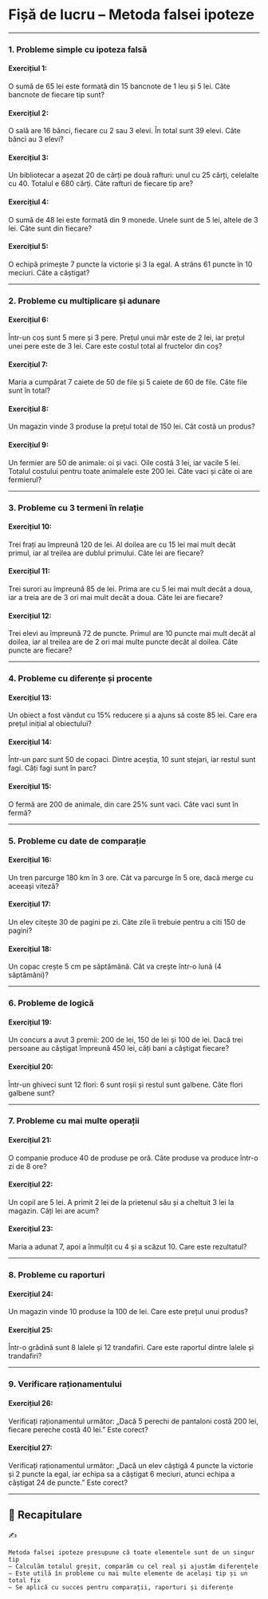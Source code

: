 # **Fișă de lucru – Metoda falsei ipoteze**

------

### **1. Probleme simple cu ipoteza falsă**

#### **Exercițiul 1:**

O sumă de 65 lei este formată din 15 bancnote de 1 leu și 5 lei. Câte bancnote de fiecare tip sunt?

#### **Exercițiul 2:**

O sală are 16 bănci, fiecare cu 2 sau 3 elevi. În total sunt 39 elevi. Câte bănci au 3 elevi?

#### **Exercițiul 3:**

Un bibliotecar a așezat 20 de cărți pe două rafturi: unul cu 25 cărți, celelalte cu 40. Totalul e 680 cărți. Câte rafturi de fiecare tip are?

#### **Exercițiul 4:**

O sumă de 48 lei este formată din 9 monede. Unele sunt de 5 lei, altele de 3 lei. Câte sunt din fiecare?

#### **Exercițiul 5:**

O echipă primește 7 puncte la victorie și 3 la egal. A strâns 61 puncte în 10 meciuri. Câte a câștigat?

------

### **2. Probleme cu multiplicare și adunare**

#### **Exercițiul 6:**

Într-un coș sunt 5 mere și 3 pere. Prețul unui măr este de 2 lei, iar prețul unei pere este de 3 lei. Care este costul total al fructelor din coș?

#### **Exercițiul 7:**

Maria a cumpărat 7 caiete de 50 de file și 5 caiete de 60 de file. Câte file sunt în total?

#### **Exercițiul 8:**

Un magazin vinde 3 produse la prețul total de 150 lei. Cât costă un produs?

#### **Exercițiul 9:**

Un fermier are 50 de animale: oi și vaci. Oile costă 3 lei, iar vacile 5 lei. Totalul costului pentru toate animalele este 200 lei. Câte vaci și câte oi are fermierul?

------

### **3. Probleme cu 3 termeni în relație**

#### **Exercițiul 10:**

Trei frați au împreună 120 de lei. Al doilea are cu 15 lei mai mult decât primul, iar al treilea are dublul primului. Câte lei are fiecare?

#### **Exercițiul 11:**

Trei surori au împreună 85 de lei. Prima are cu 5 lei mai mult decât a doua, iar a treia are de 3 ori mai mult decât a doua. Câte lei are fiecare?

#### **Exercițiul 12:**

Trei elevi au împreună 72 de puncte. Primul are 10 puncte mai mult decât al doilea, iar al treilea are de 2 ori mai multe puncte decât al doilea. Câte puncte are fiecare?

------

### **4. Probleme cu diferențe și procente**

#### **Exercițiul 13:**

Un obiect a fost vândut cu 15% reducere și a ajuns să coste 85 lei. Care era prețul inițial al obiectului?

#### **Exercițiul 14:**

Într-un parc sunt 50 de copaci. Dintre aceștia, 10 sunt stejari, iar restul sunt fagi. Câți fagi sunt în parc?

#### **Exercițiul 15:**

O fermă are 200 de animale, din care 25% sunt vaci. Câte vaci sunt în fermă?

------

### **5. Probleme cu date de comparație**

#### **Exercițiul 16:**

Un tren parcurge 180 km în 3 ore. Cât va parcurge în 5 ore, dacă merge cu aceeași viteză?

#### **Exercițiul 17:**

Un elev citește 30 de pagini pe zi. Câte zile îi trebuie pentru a citi 150 de pagini?

#### **Exercițiul 18:**

Un copac crește 5 cm pe săptămână. Cât va crește într-o lună (4 săptămâni)?

------

### **6. Probleme de logică**

#### **Exercițiul 19:**

Un concurs a avut 3 premii: 200 de lei, 150 de lei și 100 de lei. Dacă trei persoane au câștigat împreună 450 lei, câți bani a câștigat fiecare?

#### **Exercițiul 20:**

Într-un ghiveci sunt 12 flori: 6 sunt roșii și restul sunt galbene. Câte flori galbene sunt?

------

### **7. Probleme cu mai multe operații**

#### **Exercițiul 21:**

O companie produce 40 de produse pe oră. Câte produse va produce într-o zi de 8 ore?

#### **Exercițiul 22:**

Un copil are 5 lei. A primit 2 lei de la prietenul său și a cheltuit 3 lei la magazin. Câți lei are acum?

#### **Exercițiul 23:**

Maria a adunat 7, apoi a înmulțit cu 4 și a scăzut 10. Care este rezultatul?

------

### **8. Probleme cu raporturi**

#### **Exercițiul 24:**

Un magazin vinde 10 produse la 100 de lei. Care este prețul unui produs?

#### **Exercițiul 25:**

Într-o grădină sunt 8 lalele și 12 trandafiri. Care este raportul dintre lalele și trandafiri?

------

### **9. Verificare raționamentului**

#### **Exercițiul 26:**

Verificați raționamentul următor: „Dacă 5 perechi de pantaloni costă 200 lei, fiecare pereche costă 40 lei.” Este corect?

#### **Exercițiul 27:**

Verificați raționamentul următor: „Dacă un elev câștigă 4 puncte la victorie și 2 puncte la egal, iar echipa sa a câștigat 6 meciuri, atunci echipa a câștigat 24 de puncte.” Este corect?

------

## 🔁 Recapitulare

✍️

```text
Metoda falsei ipoteze presupune că toate elementele sunt de un singur tip  
– Calculăm totalul greșit, comparăm cu cel real și ajustăm diferențele  
– Este utilă în probleme cu mai multe elemente de același tip și un total fix  
– Se aplică cu succes pentru comparații, raporturi și diferențe
```